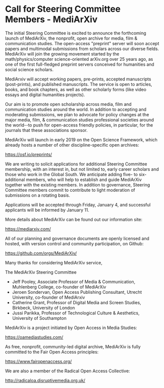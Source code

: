 # Call for Steering Committee Members - MediArXiv

The initial Steering Committee is excited to announce the forthcoming launch of MediArXiv, the nonprofit, open archive for media, film & communication studies. The open-access "preprint" server will soon accept papers and multimodal submissions from scholars across our diverse fields. MediArXiv will join the growing movement started by the math/physics/computer science-oriented arXiv.org over 25 years ago, as one of the first full-fledged preprint servers conceived for humanities and social science scholars. 

MediArxiv will accept working papers, pre-prints, accepted manuscripts (post-prints), and published manuscripts. The service is open to articles, books, and book chapters, as well as other scholarly forms (like video essays and digital humanities projects). 

Our aim is to promote open scholarship across media, film and communication studies around the world. In addition to accepting and moderating submissions, we plan to advocate for policy changes at the major media, film, & communication studies professional societies around the world--to push for open-access friendly policies, in particular, for the journals that these associations sponsor. 

MediArXiv will launch in early 2019 on the Open Science Framework, which already hosts a number of other discipline-specific open archives:

https://osf.io/preprints/

We are writing to solicit applications for additional Steering Committee membership, with an interest in, but not limited to, early career scholars and those who work in the Global South. We anticipate adding five- to six- additional members, who will help to establish and guide MediArXiv together with the existing members. In addition to governance, Steering Committee members commit to contribute to light moderation of submissions on a rotating basis.

Applications will be accepted through Friday, January 4, and successful applicants will be informed by January 11. 

More details about MediArXiv can be found out our information site:

https://mediarxiv.com/

All of our planning and governance documents are openly licensed and hosted, with version control and community participation, on Github:

https://github.com/orgs/MediArXiv/

Many thanks for considering MediArXiv service,


The MediArXiv Steering Committee

* Jeff Pooley, Associate Professor of Media & Communication, Muhlenberg College, co-founder of MediArXiv
* Jeroen Sondervan, Open Access Publishing Consultant, Utrecht University, co-founder of MediArxiv
* Catherine Grant, Professor of Digital Media and Screen Studies, Birkbeck, University of London
* Jussi Parikka, Professor of Technological Culture & Aesthetics, University of Southampton

MediArXiv is a project initiated by Open Access in Media Studies:

https://oamediastudies.com/

As free, nonprofit, community-led digital archive, MediArXiv is fully committed to the Fair Open Access principles:

https://www.fairopenaccess.org/

We are also a member of the Radical Open Access Collective:

http://radicaloa.disruptivemedia.org.uk/



